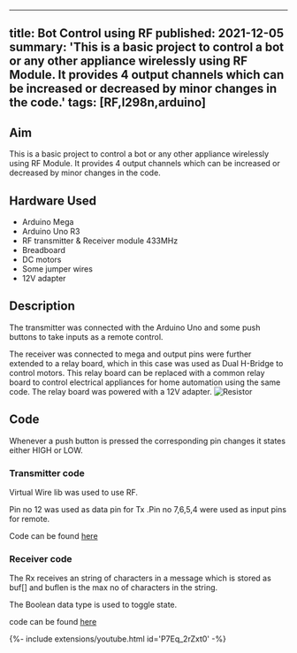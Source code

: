 <!-- ---
title: Bot Control using RF
tags: [RF,l298n,arduino]
layout: article
mode: normal
type: article
sharing: true
author: Rajat Bansal
show_author_profile: true
show_title: true
full_width: false
header: true
cover: /assets/images/blog/thumbnails/Bot Control using RF.png
--- -->

---
title: Bot Control using RF
published: 2021-12-05
summary: 'This is a basic project to control a bot or any other appliance wirelessly using RF Module. It provides 4 output channels which can be increased or decreased by minor changes in the code.'
tags: [RF,l298n,arduino]
---

## Aim
This is a basic project to control a bot or any other appliance wirelessly using RF Module. It provides 4 output channels which can be increased or decreased by minor changes in the code.

<!--more-->
## Hardware Used
- Arduino Mega
- Arduino Uno R3
- RF transmitter & Receiver module 433MHz
- Breadboard
- DC motors
- Some jumper wires
- 12V adapter

 
## Description
The transmitter was connected with the Arduino Uno and some push buttons to take inputs as a remote control.

The receiver was connected to mega and output pins were further extended to a relay board, which in this case was used as Dual H-Bridge to control motors. This relay board can be replaced with a common relay board to control electrical appliances for home automation using the same code. The relay board was powered with a 12V adapter.
<img src="{{site.baseurl}}/assets/images/blog/thumbnails/Bot Control using RF.png" alt="Resistor" width=auto height=auto>

## Code
Whenever a push button is pressed the corresponding pin changes it states either HIGH or LOW.

### Transmitter code
Virtual Wire lib was used to use RF.

Pin no 12 was used as data pin for Tx .Pin no 7,6,5,4 were used as input pins for remote.

Code can be found [here](https://github.com/rajatbansal427/RF-bot-controll-Room-automation/blob/master/transmitter_ro_aut.ino) 

### Receiver code
The Rx receives an string of characters in a message which is stored as buf[] and buflen is the max no of characters in the string.

The Boolean data type is used to toggle state.

code can be found [here](https://github.com/rajatbansal427/RF-bot-controll-Room-automation/blob/master/Receiver_ro_au.ino)
 
<div>{%- include extensions/youtube.html id='P7Eq_2rZxt0' -%}</div>


